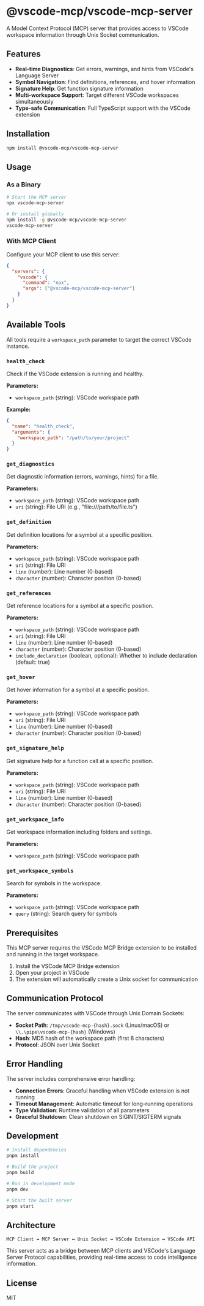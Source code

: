 # @vscode-mcp/vscode-mcp-server

A Model Context Protocol (MCP) server that provides access to VSCode workspace information through Unix Socket communication.

## Features

- **Real-time Diagnostics**: Get errors, warnings, and hints from VSCode's Language Server
- **Symbol Navigation**: Find definitions, references, and hover information
- **Signature Help**: Get function signature information
- **Multi-workspace Support**: Target different VSCode workspaces simultaneously
- **Type-safe Communication**: Full TypeScript support with the VSCode extension

## Installation

```bash
npm install @vscode-mcp/vscode-mcp-server
```

## Usage

### As a Binary

```bash
# Start the MCP server
npx vscode-mcp-server

# Or install globally
npm install -g @vscode-mcp/vscode-mcp-server
vscode-mcp-server
```

### With MCP Client

Configure your MCP client to use this server:

```json
{
  "servers": {
    "vscode": {
      "command": "npx",
      "args": ["@vscode-mcp/vscode-mcp-server"]
    }
  }
}
```

## Available Tools

All tools require a `workspace_path` parameter to target the correct VSCode instance.

### `health_check`

Check if the VSCode extension is running and healthy.

**Parameters:**

- `workspace_path` (string): VSCode workspace path

**Example:**

```json
{
  "name": "health_check",
  "arguments": {
    "workspace_path": "/path/to/your/project"
  }
}
```

### `get_diagnostics`

Get diagnostic information (errors, warnings, hints) for a file.

**Parameters:**

- `workspace_path` (string): VSCode workspace path
- `uri` (string): File URI (e.g., "file:///path/to/file.ts")

### `get_definition`

Get definition locations for a symbol at a specific position.

**Parameters:**

- `workspace_path` (string): VSCode workspace path
- `uri` (string): File URI
- `line` (number): Line number (0-based)
- `character` (number): Character position (0-based)

### `get_references`

Get reference locations for a symbol at a specific position.

**Parameters:**

- `workspace_path` (string): VSCode workspace path
- `uri` (string): File URI
- `line` (number): Line number (0-based)
- `character` (number): Character position (0-based)
- `include_declaration` (boolean, optional): Whether to include declaration (default: true)

### `get_hover`

Get hover information for a symbol at a specific position.

**Parameters:**

- `workspace_path` (string): VSCode workspace path
- `uri` (string): File URI
- `line` (number): Line number (0-based)
- `character` (number): Character position (0-based)

### `get_signature_help`

Get signature help for a function call at a specific position.

**Parameters:**

- `workspace_path` (string): VSCode workspace path
- `uri` (string): File URI
- `line` (number): Line number (0-based)
- `character` (number): Character position (0-based)

### `get_workspace_info`

Get workspace information including folders and settings.

**Parameters:**

- `workspace_path` (string): VSCode workspace path

### `get_workspace_symbols`

Search for symbols in the workspace.

**Parameters:**

- `workspace_path` (string): VSCode workspace path
- `query` (string): Search query for symbols

## Prerequisites

This MCP server requires the VSCode MCP Bridge extension to be installed and running in the target workspace.

1. Install the VSCode MCP Bridge extension
2. Open your project in VSCode
3. The extension will automatically create a Unix socket for communication

## Communication Protocol

The server communicates with VSCode through Unix Domain Sockets:

- **Socket Path**: `/tmp/vscode-mcp-{hash}.sock` (Linux/macOS) or `\\.\pipe\vscode-mcp-{hash}` (Windows)
- **Hash**: MD5 hash of the workspace path (first 8 characters)
- **Protocol**: JSON over Unix Socket

## Error Handling

The server includes comprehensive error handling:

- **Connection Errors**: Graceful handling when VSCode extension is not running
- **Timeout Management**: Automatic timeout for long-running operations
- **Type Validation**: Runtime validation of all parameters
- **Graceful Shutdown**: Clean shutdown on SIGINT/SIGTERM signals

## Development

```bash
# Install dependencies
pnpm install

# Build the project
pnpm build

# Run in development mode
pnpm dev

# Start the built server
pnpm start
```

## Architecture

```
MCP Client ↔ MCP Server ↔ Unix Socket ↔ VSCode Extension ↔ VSCode API
```

This server acts as a bridge between MCP clients and VSCode's Language Server Protocol capabilities, providing real-time access to code intelligence information.

## License

MIT
